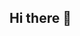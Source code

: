 ## Hi there 👋

<!--
**shubham1440/shubham1440** is a ✨ _special_ ✨ repository because its `README.md` (this file) appears on your GitHub profile.

Technology & Tools:
JavaScript React NodeJS Express.js MongoDB Postman C++ Python HTML5 TailwindCSS CSS3 MUI Git Bitbucket GitHub Heroku Netlify Visual Studio Code LeetCode



Here are some ideas to get you started:

- 🔭 I’m currently working on ...
- 🌱 I’m currently learning ...
- 👯 I’m looking to collaborate on ...
- 🤔 I’m looking for help with ...
- 💬 Ask me about ...
- 📫 How to reach me: ...
- 😄 Pronouns: ...
- ⚡ Fun fact: ...
-->
